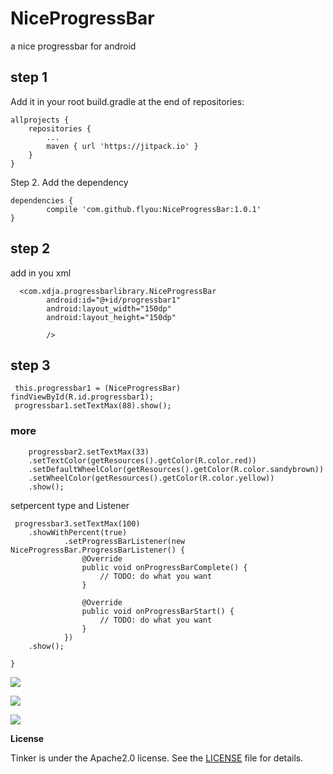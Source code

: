 # NiceProgressBar
a nice progressbar for android
## step 1

Add it in your root build.gradle at the end of repositories:

	allprojects {
		repositories {
			...
			maven { url 'https://jitpack.io' }
		}
	}
Step 2. Add the dependency

	dependencies {
	        compile 'com.github.flyou:NiceProgressBar:1.0.1'
	}

## step 2
add in you xml

      <com.xdja.progressbarlibrary.NiceProgressBar
            android:id="@+id/progressbar1"
            android:layout_width="150dp"
            android:layout_height="150dp"

            />

## step 3
     this.progressbar1 = (NiceProgressBar) findViewById(R.id.progressbar1);
     progressbar1.setTextMax(88).show();

### more

        progressbar2.setTextMax(33)
        .setTextColor(getResources().getColor(R.color.red))
        .setDefaultWheelColor(getResources().getColor(R.color.sandybrown))
        .setWheelColor(getResources().getColor(R.color.yellow))
        .show();

 setpercent type and Listener

	 progressbar3.setTextMax(100)
        .showWithPercent(true)
                .setProgressBarListener(new NiceProgressBar.ProgressBarListener() {
                    @Override
                    public void onProgressBarComplete() {
                        // TODO: do what you want
                    }

                    @Override
                    public void onProgressBarStart() {
                        // TODO: do what you want
                    }
                })
        .show();

    }


![](http://ww4.sinaimg.cn/large/a2f7c645jw1fcsh5ysarzg207n06xgo0.gif)

![](http://ww4.sinaimg.cn/large/a2f7c645jw1fcsh6d4yc7g207n06x77w.gif)

![](http://ww4.sinaimg.cn/large/a2f7c645jw1fcsh6kceecg207n06xgoj.gif)

**License**

Tinker is under the Apache2.0 license. See the [LICENSE](https://github.com/flyou/NiceProgressBar/blob/master/LICENSE) file for details.